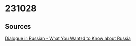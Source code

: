 # 231028

## Sources

[Dialogue in Russian - What You Wanted to Know about Russia](https://youtu.be/PmuBdt18758?si=d7sJ4oH_ESuglMEZ)
